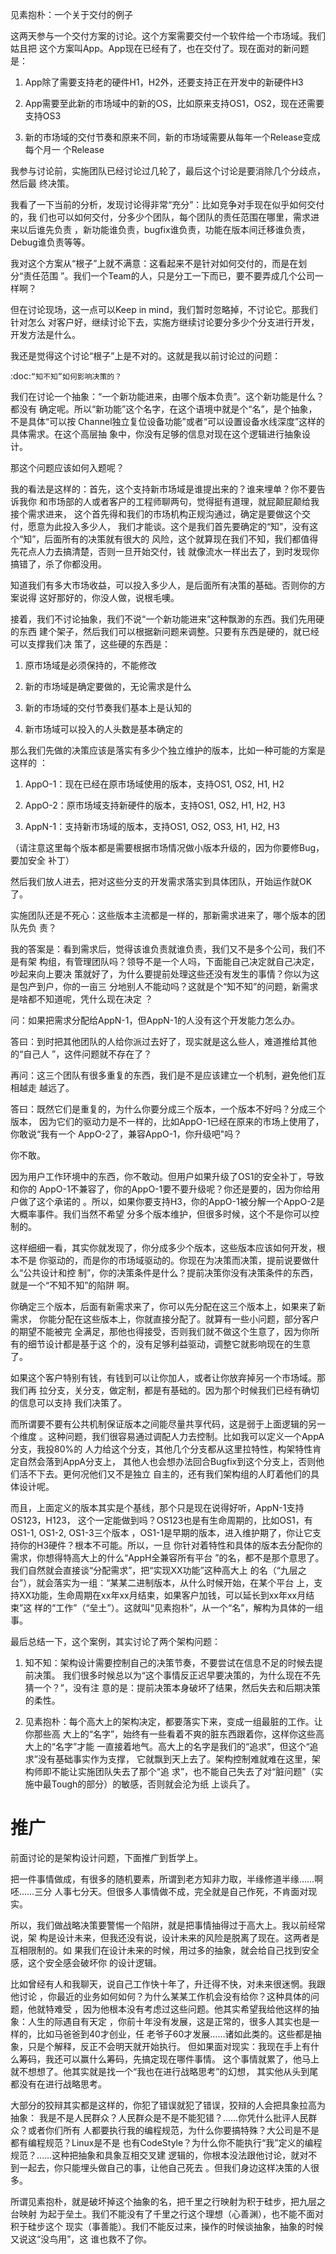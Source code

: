     
见素抱朴：一个关于交付的例子

这两天参与一个交付方案的讨论。这个方案需要交付一个软件给一个市场域。我们姑且把
这个方案叫App。App现在已经有了，也在交付了。现在面对的新问题是：

1. App除了需要支持老的硬件H1，H2外，还要支持正在开发中的新硬件H3

2. App需要至此新的市场域中的新的OS，比如原来支持OS1，OS2，现在还需要支持OS3

3. 新的市场域的交付节奏和原来不同，新的市场域需要从每年一个Release变成每个月一
  个Release

我参与讨论前，实施团队已经讨论过几轮了，最后这个讨论是要消除几个分歧点，然后最
终决策。

我看了一下当前的分析，发现讨论得非常“充分”：比如竞争对手现在似乎如何交付的，我
们也可以如何交付，分多少个团队，每个团队的责任范围在哪里，需求进来以后谁先负责
，新功能谁负责，bugfix谁负责，功能在版本间迁移谁负责，Debug谁负责等等。

我对这个方案从“根子”上就不满意：这看起来不是针对如何交付的，而是在划分“责任范围
”。我们一个Team的人，只是分工一下而已，要不要弄成几个公司一样啊？

但在讨论现场，这一点可以Keep in mind，我们暂时忽略掉，不讨论它。那我们针对怎么
对客户好，继续讨论下去，实施方继续讨论要分多少个分支进行开发，开发方法是什么。

我还是觉得这个讨论“根子”上是不对的。这就是我以前讨论过的问题：

  :doc:`“知不知”如何影响决策的？`

我们在讨论一个抽象：“一个新功能进来，由哪个版本负责”。这个新功能是什么？都没有
确定呢。所以“新功能”这个名字，在这个语境中就是个“名”，是个抽象，不是具体“可以按
Channel独立复位设备功能”或者“可以设置设备水线深度”这样的具体需求。在这个高层抽
象中，你没有足够的信息对现在这个逻辑进行抽象设计。

那这个问题应该如何入题呢？

我的看法是这样的：首先，这个支持新市场域是谁提出来的？谁来埋单？你不要告诉我你
和市场部的人或者客户的工程师聊两句，觉得挺有道理，就屁颠屁颠给我接个需求进来，
这个首先得和我们的市场机构正规沟通过，确定是要做这个交付，愿意为此投入多少人，
我们才能谈。这个是我们首先要确定的“知”，没有这个“知”，后面所有的决策就有很大的
风险，这个就算现在我们不知，我们都值得先花点人力去搞清楚，否则一旦开始交付，钱
就像流水一样出去了，到时发现你搞错了，杀了你都没用。

知道我们有多大市场收益，可以投入多少人，是后面所有决策的基础。否则你的方案说得
这好那好的，你没人做，说根毛噢。

接着，我们不讨论抽象，我们不说“一个新功能进来”这种飘渺的东西。我们先用硬的东西
建个架子，然后我们可以根据新问题来调整。只要有东西是硬的，就已经可以支撑我们决
策了，这些硬的东西是：

1. 原市场域是必须保持的，不能修改

2. 新的市场域是确定要做的，无论需求是什么

3. 新的市场域的交付节奏我们基本上是认知的

4. 新市场域可以投入的人头数是基本确定的

那么我们先做的决策应该是落实有多少个独立维护的版本，比如一种可能的方案是这样的
：

1. AppO-1：现在已经在原市场域使用的版本，支持OS1, OS2, H1, H2

2. AppO-2：原市场域支持新硬件的版本，支持OS1, OS2, H1, H2, H3

3. AppN-1：支持新市场域的版本，支持OS1, OS2, OS3, H1, H2, H3

（请注意这里每个版本都是需要根据市场情况做小版本升级的，因为你要修Bug，要加安全
补丁）

然后我们放人进去，把对这些分支的开发需求落实到具体团队，开始运作就OK了。

实施团队还是不死心：这些版本主流都是一样的，那新需求进来了，哪个版本的团队先负
责？

我的答案是：看到需求后，觉得该谁负责就谁负责，我们又不是多个公司，我们不是有架
构组，有管理团队吗？领导不是一个人吗，下面能自己决定就自己决定，吵起来向上要决
策就好了，为什么要提前处理这些还没有发生的事情？你以为这是包产到户，你的一亩三
分地别人不能动吗？这就是个“知不知”的问题，新需求是啥都不知道呢，凭什么现在决定
？

问：如果把需求分配给AppN-1，但AppN-1的人没有这个开发能力怎么办。

答曰：到时把其他团队的人给你派过去好了，现实就是这么些人，难道推给其他的“自己人
”，这件问题就不存在了？

再问：这三个团队有很多重复的东西，我们是不是应该建立一个机制，避免他们互相越走
越远了。

答曰：既然它们是重复的，为什么你要分成三个版本，一个版本不好吗？分成三个版本，
因为它们的驱动力是不一样的，比如AppO-1已经在原来的市场上使用了，你敢说“我有一个
AppO-2了，兼容AppO-1，你升级吧"吗？

你不敢。

因为用户工作环境中的东西，你不敢动。但用户如果升级了OS1的安全补丁，导致和你的
AppO-1不兼容了，你的AppO-1要不要升级呢？你还是要的，因为你给用户做了这个承诺的
。所以，如果你要支持H3，你的AppO-1被分解一个AppO-2是大概率事件。我们当然不希望
分多个版本维护，但很多时候，这个不是你可以控制的。

这样细细一看，其实你就发现了，你分成多少个版本，这些版本应该如何开发，根本不是
你驱动的，而是你的市场域驱动的。你现在为决策而决策，提前说要做什么“公共设计和控
制”，你的决策条件是什么？提前决策你没有决策条件的东西，就是一个“不知不知”的陷阱
啊。

你确定三个版本，后面有新需求来了，你可以先分配在这三个版本上，如果来了新需求，
你能分配在这些版本上，你就直接分配了。就算有一些小问题，部分客户的期望不能被完
全满足，那他也得接受，否则我们就不做这个生意了，因为你所有的细节设计都是基于这
个的，没有足够利益驱动，调整它就影响现在的生意了。

如果这个客户特别有钱，有钱到可以让你加人，或者让你放弃掉另一个市场域。那我们再
拉分支，关分支，做定制，都是有基础的。因为那个时候我们已经有确切的信息可以支持
我们决策了。

而所谓要不要有公共机制保证版本之间能尽量共享代码，这是弱于上面逻辑的另一个维度
。这种问题，我们很容易通过调配人力去控制。比如我可以定义一个AppA分支，我投80%的
人力给这个分支，其他几个分支都从这里拉特性，构架特性肯定自然会落到AppA分支上，
其他人也会想办法回合Bugfix到这个分支上，否则他们活不下去。更何况他们又不是独立
自主的，还有我们架构组的人盯着他们的具体设计呢。

而且，上面定义的版本其实是个基线，那个只是现在说得好听，AppN-1支持OS123，H123，
这个一定能做到吗？OS123也是有生命周期的，比如OS1，有OS1-1, OS1-2, OS1-3三个版本
，OS1-1是早期的版本，进入维护期了，你让它支持你的H3硬件？根本不可能。所以，一旦
你针对着特性和具体的版本去分配你的需求，你想得特高大上的什么“AppH全兼容所有平台
”的名，都不是那个意思了。我们自然就会直接谈“分配需求”，把“实现XX功能”这种高大上
的名（“九层之台”），就会落实为一组：“某某二进制版本，从什么时候开始，在某个平台
上，支持XX功能，生命周期在xx年xx月结束，如果客户加钱，可以延长到xx年xx月结束”这
样的“工作”（“垒土”）。这就叫“见素抱朴”，从一个“名”，解构为具体的一组事。

最后总结一下，这个案例，其实讨论了两个架构问题：

1. 知不知：架构设计需要控制自己的决策节奏，不要尝试在信息不足的时候去提前决策。
  我们很多时候总以为“这个事情反正迟早要决策的，为什么现在不先猜一个？”，没有注
  意的是：提前决策本身破坏了结果，然后失去和后期决策的柔性。

2. 见素抱朴：每个高大上的架构决定，都要落实下来，变成一组最脏的工作。让你那些高
  大上的“名字”，始终有一些看着不爽的脏东西跟着你，这样你这些高大上的“名字”才能
  一直接着地气。高大上的名字是我们的“追求”，但这个“追求”没有基础事实作为支撑，
  它就飘到天上去了。架构控制难就难在这里，架构师即不能让实施团队失去了那个“追
  求”，也不能自己失去了对“脏问题”（实施中最Tough的部分）的敏感，否则就会沦为纸
  上谈兵了。

推广
=====
前面讨论的是架构设计问题，下面推广到哲学上。

把一件事情做成，有很多的随机要素，所谓到老方知非力取，半缘修道半缘……啊呸……三分
人事七分天。但很多人事情做不成，完全就是自己作死，不肯面对现实。

所以，我们做战略决策要警惕一个陷阱，就是把事情抽得过于高大上。我以前经常说，架
构是设计未来，但我还没有说，设计未来的风险是脱离了现在。这两者是互相限制的。如
果我们在设计未来的时候，用过多的抽象，就会给自己找到安全感，这个安全感会破坏你
的设计逻辑。

比如曾经有人和我聊天，说自己工作快十年了，升迁得不快，对未来很迷惘。我跟他讨论
，你最近的业务如何如何？为什么某某工作机会没有给你？这种具体的问题，他就特难受
，因为他根本没有考虑过这些问题。他其实希望我给他这样的抽象：人生的际遇自有天定
，你前十年没有发展，这是正常的，很多人其实也是一样的，比如马爸爸到40才创业，任
老爷子60才发展……诸如此类的。这些都是抽象，只是个解释，反正不会明天就开始执行。
但如果面对现实：我现在手上有什么筹码，我还可以赢什么筹码，先搞定现在哪件事情。
这个事情就累了，他马上就不想想了。他其实就是找一个“我也在进行战略思考”的幻想，
其实他从头到尾都没有在进行战略思考。

大部分的狡辩其实都是这样的，你犯了错误就犯了错误，狡辩的人会把具象拉高为抽象：
我是不是人民群众？人民群众是不是不能犯错？……你凭什么批评人民群众？或者你们所有
人都要执行我的编程规范，为什么你要搞特殊？大公司是不是都有编程规范？Linux是不是
也有CodeStyle？为什么你不能执行“我”定义的编程规范？……这种把抽象和具象互相交叉建
逻辑的，你根本没法跟他讨论，就对不到一起去，你只能埋头做自己的事，让他自己死去
。但我们身边这样决策的人很多。

所谓见素抱朴，就是破坏掉这个抽象的名，把千里之行映射为积于硅步，把九层之台映射
为起于垒土。我们不能没有了千里之行这个理想（心善渊），也不能不面对积于硅步这个
现实（事善能）。我们不能反过来，操作的时候谈抽象，抽象的时候又说这“没鸟用”，这
谁也救不了你。
